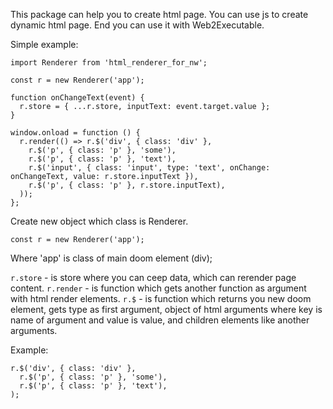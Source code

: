 This package can help you to create html page.
You can use js to create dynamic html page.
End you can use it with Web2Executable.

Simple example:
```
import Renderer from 'html_renderer_for_nw';
 
const r = new Renderer('app');

function onChangeText(event) {
  r.store = { ...r.store, inputText: event.target.value };
}

window.onload = function () {
  r.render(() => r.$('div', { class: 'div' },
    r.$('p', { class: 'p' }, 'some'),
    r.$('p', { class: 'p' }, 'text'),
    r.$('input', { class: 'input', type: 'text', onChange: onChangeText, value: r.store.inputText }),
    r.$('p', { class: 'p' }, r.store.inputText), 
  ));
};
```

Create new object which class is Renderer.

```
const r = new Renderer('app');
```
Where 'app' is class of main doom element (div);

`r.store` - is store where you can ceep data, which can rerender page content.
`r.render` - is function which gets another function as argument with html render elements.
`r.$` - is function which returns you new doom element, gets type as first argument, object of html arguments where key is name of argument and value is value, and children elements like another arguments.

Example:
```
r.$('div', { class: 'div' },
  r.$('p', { class: 'p' }, 'some'),
  r.$('p', { class: 'p' }, 'text'),
);
```